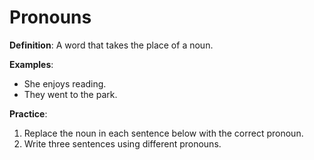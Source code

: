 # Pronouns

**Definition**: A word that takes the place of a noun.

**Examples**:

- She enjoys reading.
- They went to the park.

**Practice**:

1. Replace the noun in each sentence below with the correct pronoun.
2. Write three sentences using different pronouns.
